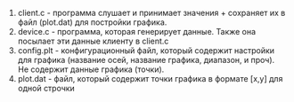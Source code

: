 ﻿1. client.c - программа слушает и принимает значения + сохраняет их в файл (plot.dat) для постройки графика.
2. device.c - программа, которая генерирует данные. Также она посылает эти данные клиенту в client.c
3. config.plt - конфигурационный файл, который содержит настройки для графика (название осей, название графика, диапазон, и проч). Не содержит данные графика (точки).
4. plot.dat - файл, который содержит точки графика в формате [x,y] для одной строчки